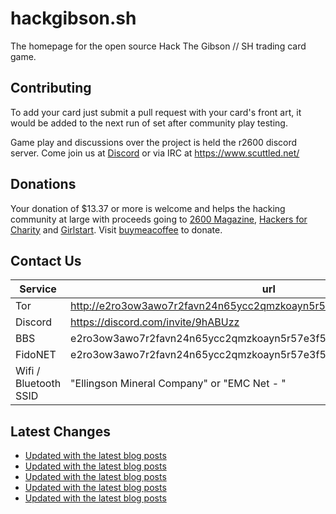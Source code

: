 # hackgibson.sh
The homepage for the open source Hack The Gibson // SH trading card game.


## Contributing

To add your card just submit a pull request with your card's front art, it would be added to the next run of set after community play testing.

Game play and discussions over the project is held the r2600 discord server. Come join us at [Discord](https://discord.com/invite/9hABUzz) or via IRC at https://www.scuttled.net/


## Donations

Your donation of $13.37 or more is welcome and helps the hacking community at large with proceeds going to [2600 Magazine](https://2600.com/), [Hackers for Charity](https://hackersforcharity.org) and [Girlstart](https://girlstart.org).  Visit [buymeacoffee](https://www.buymeacoffee.com/hackgibson.sh) to donate.


## Contact Us

Service | url
-|-
Tor | http://e2ro3ow3awo7r2favn24n65ycc2qmzkoayn5r57e3f56nvjwdcgg32ad.onion
Discord | https://discord.com/invite/9hABUzz
BBS | e2ro3ow3awo7r2favn24n65ycc2qmzkoayn5r57e3f56nvjwdcgg32ad.onion:23
FidoNET | e2ro3ow3awo7r2favn24n65ycc2qmzkoayn5r57e3f56nvjwdcgg32ad.onion:24554
Wifi / Bluetooth SSID | "Ellingson Mineral Company" or "EMC Net - <fidonet address>"

## Latest Changes
<!-- BLOG-POST-LIST:START -->
- [Updated with the latest blog posts](https://github.com/DFW2600/hackgibson.sh/commit/c4d5ec3bb2d96b1aeb4df173d08458c7fdc04764)
- [Updated with the latest blog posts](https://github.com/DFW2600/hackgibson.sh/commit/11c91467792a643803c8fc6557e0c99b60e68d21)
- [Updated with the latest blog posts](https://github.com/DFW2600/hackgibson.sh/commit/a0d5ace6c7131e7356d3b39b5e5ad4f81bee5b11)
- [Updated with the latest blog posts](https://github.com/DFW2600/hackgibson.sh/commit/09c7d795c7ec5795a04617baac6b7627c2cce1d0)
- [Updated with the latest blog posts](https://github.com/DFW2600/hackgibson.sh/commit/c6c55a130f730221e23180d124253e045e6cd8b2)
<!-- BLOG-POST-LIST:END -->
